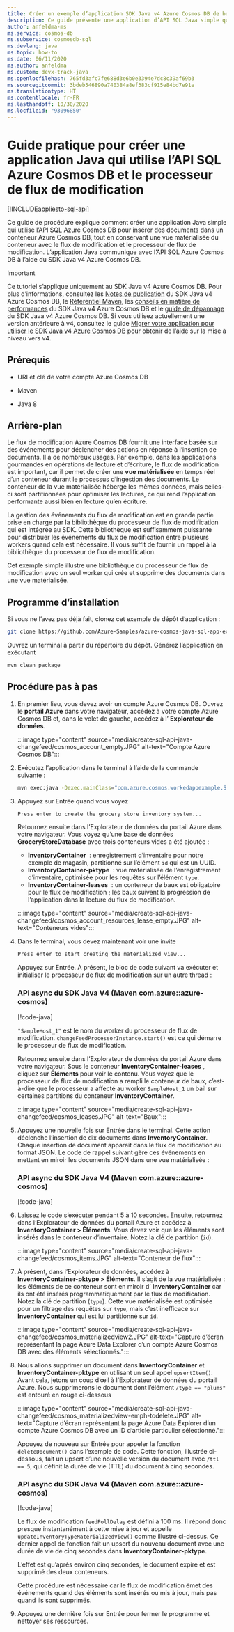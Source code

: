 ```yaml
---
title: Créer un exemple d’application SDK Java v4 Azure Cosmos DB de bout en bout à l’aide du flux de modification
description: Ce guide présente une application d’API SQL Java simple qui insère des documents dans un conteneur Azure Cosmos DB, tout en conservant une vue matérialisée du conteneur avec le flux de modification.
author: anfeldma-ms
ms.service: cosmos-db
ms.subservice: cosmosdb-sql
ms.devlang: java
ms.topic: how-to
ms.date: 06/11/2020
ms.author: anfeldma
ms.custom: devx-track-java
ms.openlocfilehash: 765fd3afc7fe688d3e6b0e3394e7dc8c39af69b3
ms.sourcegitcommit: 3bdeb546890a740384a8ef383cf915e84bd7e91e
ms.translationtype: HT
ms.contentlocale: fr-FR
ms.lasthandoff: 10/30/2020
ms.locfileid: "93096850"
---
```

# <a name="how-to-create-a-java-application-that-uses-azure-cosmos-db-sql-api-and-change-feed-processor"></a>Guide pratique pour créer une application Java qui utilise l’API SQL Azure Cosmos DB et le processeur de flux de modification
[!INCLUDE[appliesto-sql-api](includes/appliesto-sql-api.md)]

Ce guide de procédure explique comment créer une application Java simple qui utilise l’API SQL Azure Cosmos DB pour insérer des documents dans un conteneur Azure Cosmos DB, tout en conservant une vue matérialisée du conteneur avec le flux de modification et le processeur de flux de modification. L’application Java communique avec l’API SQL Azure Cosmos DB à l’aide du SDK Java v4 Azure Cosmos DB.

> [!IMPORTANT]  
> Ce tutoriel s’applique uniquement au SDK Java v4 Azure Cosmos DB. Pour plus d’informations, consultez les [Notes de publication](sql-api-sdk-java-v4.md) du SDK Java v4 Azure Cosmos DB, le [Référentiel Maven](https://mvnrepository.com/artifact/com.azure/azure-cosmos), les [conseils en matière de performances](performance-tips-java-sdk-v4-sql.md) du SDK Java v4 Azure Cosmos DB et le [guide de dépannage](troubleshoot-java-sdk-v4-sql.md) du SDK Java v4 Azure Cosmos DB. Si vous utilisez actuellement une version antérieure à v4, consultez le guide [Migrer votre application pour utiliser le SDK Java v4 Azure Cosmos DB](migrate-java-v4-sdk.md) pour obtenir de l’aide sur la mise à niveau vers v4.
>

## <a name="prerequisites"></a>Prérequis

* URI et clé de votre compte Azure Cosmos DB

* Maven

* Java 8

## <a name="background"></a>Arrière-plan

Le flux de modification Azure Cosmos DB fournit une interface basée sur des événements pour déclencher des actions en réponse à l’insertion de documents. Il a de nombreux usages. Par exemple, dans les applications gourmandes en opérations de lecture et d’écriture, le flux de modification est important, car il permet de créer une **vue matérialisée** en temps réel d’un conteneur durant le processus d’ingestion des documents. Le conteneur de la vue matérialisée héberge les mêmes données, mais celles-ci sont partitionnées pour optimiser les lectures, ce qui rend l’application performante aussi bien en lecture qu’en écriture.

La gestion des événements du flux de modification est en grande partie prise en charge par la bibliothèque du processeur de flux de modification qui est intégrée au SDK. Cette bibliothèque est suffisamment puissante pour distribuer les événements du flux de modification entre plusieurs workers quand cela est nécessaire. Il vous suffit de fournir un rappel à la bibliothèque du processeur de flux de modification.

Cet exemple simple illustre une bibliothèque du processeur de flux de modification avec un seul worker qui crée et supprime des documents dans une vue matérialisée.

## <a name="setup"></a>Programme d’installation

Si vous ne l’avez pas déjà fait, clonez cet exemple de dépôt d’application :

```bash
git clone https://github.com/Azure-Samples/azure-cosmos-java-sql-app-example.git
```

Ouvrez un terminal à partir du répertoire du dépôt. Générez l’application en exécutant

```bash
mvn clean package
```

## <a name="walkthrough"></a>Procédure pas à pas

1. En premier lieu, vous devez avoir un compte Azure Cosmos DB. Ouvrez le **portail Azure** dans votre navigateur, accédez à votre compte Azure Cosmos DB et, dans le volet de gauche, accédez à l’ **Explorateur de données**.

   :::image type="content" source="media/create-sql-api-java-changefeed/cosmos_account_empty.JPG" alt-text="Compte Azure Cosmos DB":::

1. Exécutez l’application dans le terminal à l’aide de la commande suivante :

    ```bash
    mvn exec:java -Dexec.mainClass="com.azure.cosmos.workedappexample.SampleGroceryStore" -DACCOUNT_HOST="your-account-uri" -DACCOUNT_KEY="your-account-key" -Dexec.cleanupDaemonThreads=false
    ```

1. Appuyez sur Entrée quand vous voyez

    ```bash
    Press enter to create the grocery store inventory system...
    ```

    Retournez ensuite dans l’Explorateur de données du portail Azure dans votre navigateur. Vous voyez qu’une base de données **GroceryStoreDatabase** avec trois conteneurs vides a été ajoutée : 

    * **InventoryContainer**  : enregistrement d’inventaire pour notre exemple de magasin, partitionné sur l’élément ```id``` qui est un UUID.
    * **InventoryContainer-pktype**  : vue matérialisée de l’enregistrement d’inventaire, optimisée pour les requêtes sur l’élément ```type```.
    * **InventoryContainer-leases**  : un conteneur de baux est obligatoire pour le flux de modification ; les baux suivent la progression de l’application dans la lecture du flux de modification.

    :::image type="content" source="media/create-sql-api-java-changefeed/cosmos_account_resources_lease_empty.JPG" alt-text="Conteneurs vides":::

1. Dans le terminal, vous devez maintenant voir une invite

    ```bash
    Press enter to start creating the materialized view...
    ```

    Appuyez sur Entrée. À présent, le bloc de code suivant va exécuter et initialiser le processeur de flux de modification sur un autre thread : 

    ### <a name="java-sdk-v4-maven-comazureazure-cosmos-async-api"></a><a id="java4-connection-policy-async"></a>API async du SDK Java V4 (Maven com.azure::azure-cosmos)

    [!code-java[](~/azure-cosmos-java-sql-app-example/src/main/java/com/azure/cosmos/workedappexample/SampleGroceryStore.java?name=InitializeCFP)]

    ```"SampleHost_1"``` est le nom du worker du processeur de flux de modification. ```changeFeedProcessorInstance.start()``` est ce qui démarre le processeur de flux de modification.

    Retournez ensuite dans l’Explorateur de données du portail Azure dans votre navigateur. Sous le conteneur **InventoryContainer-leases** , cliquez sur **Éléments** pour voir le contenu. Vous voyez que le processeur de flux de modification a rempli le conteneur de baux, c’est-à-dire que le processeur a affecté au worker ```SampleHost_1``` un bail sur certaines partitions du conteneur **InventoryContainer**.

    :::image type="content" source="media/create-sql-api-java-changefeed/cosmos_leases.JPG" alt-text="Baux":::

1. Appuyez une nouvelle fois sur Entrée dans le terminal. Cette action déclenche l’insertion de dix documents dans **InventoryContainer**. Chaque insertion de document apparaît dans le flux de modification au format JSON. Le code de rappel suivant gère ces événements en mettant en miroir les documents JSON dans une vue matérialisée :

    ### <a name="java-sdk-v4-maven-comazureazure-cosmos-async-api"></a><a id="java4-connection-policy-async"></a>API async du SDK Java V4 (Maven com.azure::azure-cosmos)

    [!code-java[](~/azure-cosmos-java-sql-app-example/src/main/java/com/azure/cosmos/workedappexample/SampleGroceryStore.java?name=CFPCallback)]

1. Laissez le code s’exécuter pendant 5 à 10 secondes. Ensuite, retournez dans l’Explorateur de données du portail Azure et accédez à **InventoryContainer > Éléments**. Vous devez voir que les éléments sont insérés dans le conteneur d’inventaire. Notez la clé de partition (```id```).

    :::image type="content" source="media/create-sql-api-java-changefeed/cosmos_items.JPG" alt-text="Conteneur de flux":::

1. À présent, dans l’Explorateur de données, accédez à **InventoryContainer-pktype > Éléments**. Il s’agit de la vue matérialisée : les éléments de ce conteneur sont en miroir d’ **InventoryContainer** car ils ont été insérés programmatiquement par le flux de modification. Notez la clé de partition (```type```). Cette vue matérialisée est optimisée pour un filtrage des requêtes sur ```type```, mais c’est inefficace sur **InventoryContainer** qui est lui partitionné sur ```id```.

    :::image type="content" source="media/create-sql-api-java-changefeed/cosmos_materializedview2.JPG" alt-text="Capture d’écran représentant la page Azure Data Explorer d’un compte Azure Cosmos DB avec des éléments sélectionnés.":::

1. Nous allons supprimer un document dans **InventoryContainer** et **InventoryContainer-pktype** en utilisant un seul appel ```upsertItem()```. Avant cela, jetons un coup d’œil à l’Explorateur de données du portail Azure. Nous supprimerons le document dont l’élément ```/type == "plums"``` est entouré en rouge ci-dessous

    :::image type="content" source="media/create-sql-api-java-changefeed/cosmos_materializedview-emph-todelete.JPG" alt-text="Capture d’écran représentant la page Azure Data Explorer d’un compte Azure Cosmos DB avec un ID d’article particulier sélectionné.":::

    Appuyez de nouveau sur Entrée pour appeler la fonction ```deleteDocument()``` dans l’exemple de code. Cette fonction, illustrée ci-dessous, fait un upsert d’une nouvelle version du document avec ```/ttl == 5```, qui définit la durée de vie (TTL) du document à cinq secondes. 
    
    ### <a name="java-sdk-v4-maven-comazureazure-cosmos-async-api"></a><a id="java4-connection-policy-async"></a>API async du SDK Java V4 (Maven com.azure::azure-cosmos)

    [!code-java[](~/azure-cosmos-java-sql-app-example/src/main/java/com/azure/cosmos/workedappexample/SampleGroceryStore.java?name=DeleteWithTTL)]

    Le flux de modification ```feedPollDelay``` est défini à 100 ms. Il répond donc presque instantanément à cette mise à jour et appelle ```updateInventoryTypeMaterializedView()``` comme illustré ci-dessus. Ce dernier appel de fonction fait un upsert du nouveau document avec une durée de vie de cinq secondes dans **InventoryContainer-pktype**.

    L’effet est qu’après environ cinq secondes, le document expire et est supprimé des deux conteneurs.

    Cette procédure est nécessaire car le flux de modification émet des événements quand des éléments sont insérés ou mis à jour, mais pas quand ils sont supprimés.

1. Appuyez une dernière fois sur Entrée pour fermer le programme et nettoyer ses ressources.
